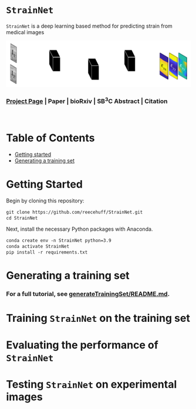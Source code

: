 # $\texttt{StrainNet}$
$\texttt{StrainNet}$ is a deep learning based method for predicting strain from medical images

![Teaser image](figures/StrainNet.gif)

### [Project Page](https://strainnet.net) | Paper | bioRxiv | SB$^\text{3}$C Abstract | Citation

<br/>

# Table of Contents
- [Getting started](#getting-started)
- [Generating a training set](#training-set)

# Getting Started

Begin by cloning this repository:

```
git clone https://github.com/reecehuff/StrainNet.git
cd StrainNet
```
 

Next, install the necessary Python packages with Anaconda.
```
conda create env -n StrainNet python=3.9
conda activate StrainNet
pip install -r requirements.txt
```

# Generating a training set

### For a full tutorial, see [generateTrainingSet/README.md](generateTrainingSet/README.md).

# Training $\texttt{StrainNet}$ on the training set 

# Evaluating the performance of $\texttt{StrainNet}$

# Testing $\texttt{StrainNet}$ on experimental images

